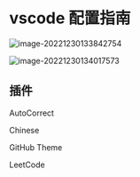 # vscode 配置指南

![image-20221230133842754](https://csnotes.oss-cn-beijing.aliyuncs.com/photos/vscode.png)

![image-20221230134017573](https://csnotes.oss-cn-beijing.aliyuncs.com/photos/image-20221230134017573.png)

## 插件

AutoCorrect

Chinese

GitHub Theme

LeetCode

